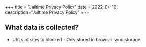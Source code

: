 +++
title = "Jailtime Privacy Policy"
date = 2022-04-10  
description="Jailtime Privacy Policy"
+++

## What data is collected?

- URLs of sites to blocked - Only stored in browser sync storage.